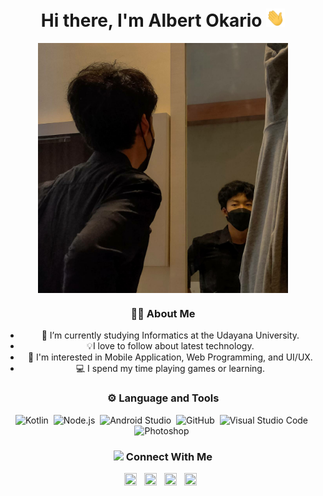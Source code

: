 

<h1 align = 'center'>Hi there, I'm Albert Okario <img src="https://raw.githubusercontent.com/ABSphreak/ABSphreak/master/gifs/Hi.gif" width="30"> <br></h1>
<div align = 'center' >
    <img src = 'https://github.com/Albert1915/Albert1915/blob/main/Albert.jpeg' 
         width = '400' align = 'center' alt = 'Albert'>
  
### 🧑‍💻 About Me
- 🏫 I’m currently studying Informatics at the Udayana University.
- 💡I love to follow about latest technology.
- 👀 I'm interested in Mobile Application, Web Programming, and UI/UX.
- 💻 I spend my time playing games or learning.

### ⚙️ Language and Tools
![Kotlin](https://img.shields.io/badge/-Kotlin-D34FFF?style=flat&logo=Kotlin&logoColor=F0FF42)&nbsp;
![Node.js](https://img.shields.io/badge/-NodeJS-D34FFF?style=flat&logo=Node.JS&logoColor=F3FF42)&nbsp;
![Android Studio](https://img.shields.io/badge/-AndroidStudio-D34FFF?style=flat&logo=AndroidStudio&logoColor=F0FF42)&nbsp;
![GitHub](https://img.shields.io/badge/-GitHub-7F7CFA?style=flat&logo=github)&nbsp;
![Visual Studio Code](https://img.shields.io/badge/-Visual%20Studio%20Code-EBFF00?style=flat&logo=visual-studio-code&logoColor=007ACC)&nbsp;
![Photoshop](https://img.shields.io/badge/-Photoshop-05122A?style=flat&logo=adobe-photoshop)&nbsp;
 
### <img src="https://github.com/Albert1915/Gif/blob/main/1f91d.png" width="30"> Connect With Me
<p align="center">
<a href="https://www.linkedin.com/in/albert-okario-b965a3189/"><img width="20" height="20" src="https://cdn-icons-png.flaticon.com/512/174/174857.png"/></a> &nbsp
<a href="mailto:okarioalbert@gmail.com"><img width="20" height="20" src="https://upload.wikimedia.org/wikipedia/commons/thumb/7/7e/Gmail_icon_%282020%29.svg/2560px-Gmail_icon_%282020%29.svg.png"/></a> &nbsp
<a href="https://instagram.com/albert.1915"><img width="20" height="20"src="https://cdn-icons-png.flaticon.com/512/174/174855.png"/></a> &nbsp
<a href="https://www.facebook.com/albert.okario.37/"><img width="20" height="20" src="https://upload.wikimedia.org/wikipedia/commons/5/51/Facebook_f_logo_%282019%29.svg"/></a> &nbsp
</p>
